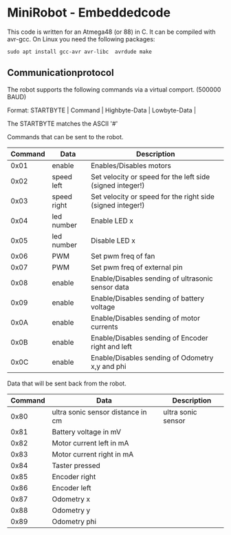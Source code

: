 # MiniRobot - Embeddedcode

This code is written for an Atmega48 (or 88) in C. It can be compiled with avr-gcc.
On Linux you need the following packages:

```
sudo apt install gcc-avr avr-libc  avrdude make
```

## Communicationprotocol

The robot supports the following commands via a virtual comport. (500000 BAUD)

Format:
STARTBYTE | Command | Highbyte-Data | Lowbyte-Data |

The STARTBYTE matches the ASCII '#'

Commands that can be sent to the robot.

| Command   | Data          | Description     |
| --------- | ------------- | --------------- |
| 0x01      | enable        | Enables/Disables motors  |
| 0x02      | speed left    | Set velocity or speed for the left side  (signed integer!)|
| 0x03      | speed right   | Set velocity or speed for the right side (signed integer!) |
| 0x04      | led number    | Enable LED x |
| 0x05      | led number    | Disable LED x |
| 0x06      | PWM           | Set pwm freq of fan  |
| 0x07      | PWM           | Set pwm freq of external pin | 
| 0x08      | enable        | Enable/Disables sending of ultrasonic sensor  data |
| 0x09      | enable        | Enable/Disables sending of battery voltage |
| 0x0A      | enable        | Enable/Disables sending of motor currents |
| 0x0B      | enable        | Enable/Disables sending of Encoder right and left | 
| 0x0C      | enable        | Enable/Disables sending of Odometry x,y and phi | 

Data that will be sent back from the robot.

| Command      | Data          | Description     |
| ------------ | ------------- | --------------- |
| 0x80         | ultra sonic sensor distance in cm | ultra sonic sensor |
| 0x81         | Battery voltage in mV |  |
| 0x82         | Motor current left in mA | |
| 0x83         | Motor current right in mA |  |
| 0x84         | Taster pressed |  |
| 0x85         | Encoder right |  |
| 0x86         | Encoder left |  |
| 0x87         | Odometry x |  |
| 0x88         | Odometry y |  |
| 0x89         | Odometry phi |  |

